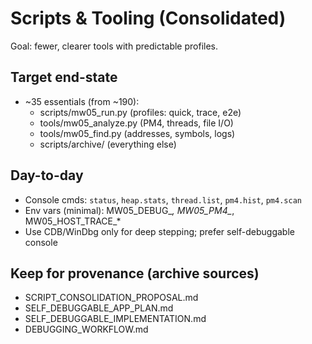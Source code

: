 # Scripts & Tooling (Consolidated)

Goal: fewer, clearer tools with predictable profiles.

## Target end-state
- ~35 essentials (from ~190):
  - scripts/mw05_run.py (profiles: quick, trace, e2e)
  - tools/mw05_analyze.py (PM4, threads, file I/O)
  - tools/mw05_find.py (addresses, symbols, logs)
  - scripts/archive/ (everything else)

## Day-to-day
- Console cmds: `status`, `heap.stats`, `thread.list`, `pm4.hist`, `pm4.scan`
- Env vars (minimal): MW05_DEBUG_*, MW05_PM4_*, MW05_HOST_TRACE_*
- Use CDB/WinDbg only for deep stepping; prefer self-debuggable console

## Keep for provenance (archive sources)
- SCRIPT_CONSOLIDATION_PROPOSAL.md
- SELF_DEBUGGABLE_APP_PLAN.md
- SELF_DEBUGGABLE_IMPLEMENTATION.md
- DEBUGGING_WORKFLOW.md
